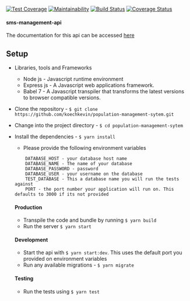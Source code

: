 [![Test Coverage](https://api.codeclimate.com/v1/badges/f5e7dc8d62f80c4dd489/test_coverage)](https://codeclimate.com/github/koechkevin/population-management-sytem/test_coverage)
[![Maintainability](https://api.codeclimate.com/v1/badges/f5e7dc8d62f80c4dd489/maintainability)](https://codeclimate.com/github/koechkevin/population-management-sytem/maintainability)
[![Build Status](https://travis-ci.org/koechkevin/population-management-sytem.svg?branch=master)](https://travis-ci.org/koechkevin/population-management-sytem)
[![Coverage Status](https://coveralls.io/repos/github/koechkevin/population-management-sytem/badge.svg?branch=master)](https://coveralls.io/github/koechkevin/population-management-sytem?branch=master)
#### sms-management-api

The documentation for this api can be accessed [here](https://population-system-api.herokuapp.com/docs/)

## Setup
 - Libraries, tools and Frameworks
    - Node js - Javascript runtime environment
    - Express js - A Javascript web applications framework.
    - Babel 7 - A Javascript transpiler that transforms the latest versions to browser compatible versions.
- Clone the repository - `$ git clone https://github.com/koechkevin/population-management-sytem.git` 
- Change into the project directory - `$ cd population-management-sytem`
- Install the dependencies - `$ yarn install`
    - Please provide the following environment variables
    
    ```
        DATABASE_HOST - your database host name
        DATABASE_NAME - The name of your database
        DATABASE_PASSWORD - password
        DATABASE_USER - your username on the database
        TEST_DATABASE - This a database name you will run the tests against
        PORT - the port number your application will run on. This defaults to 3000 if its not provided
    ```
    
  #### Production
    - Transpile the code and bundle by running `$ yarn build`
    - Run the server `$ yarn start`

  #### Development
     - Start the api with `$ yarn start:dev`. This uses the default port you provided on environment variables
     - Run any available migrations - `$ yarn migrate`
     
  #### Testing
    - Run the tests using `$ yarn test`
